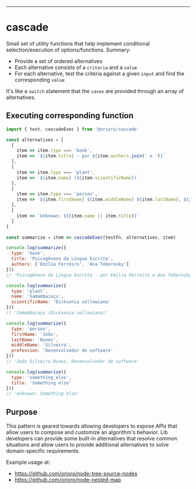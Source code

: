 --------------------------------------------------------------------------------
# cascade

Small set of utility functions that help implement conditional selection/execution
of options/functions. Summary:
- Provide a set of ordered alternatives
- Each alternative consists of a `criteria` and a `value`
- For each alternative, test the criteria against a given `input` and find the
  corresponding `value`

It's like a `switch` statement that the `cases` are provided through an array of
alternatives.

## Executing corresponding function
```js
import { test, cascadeExec } from '@orioro/cascade'

const alternatives = [
  [
    item => item.type === 'book',
    item => `${item.title} - por ${item.authors.join(' e ')}`
  ],
  [
    item => item.type === 'plant',
    item => `${item.name} (${item.scientificName})`
  ],
  [
    item => item.type === 'person',
    item => `${item.firstName} ${item.middleName} ${item.lastName}, ${item.profession}`
  ],
  [
    item => `Unknown: ${(item.name || item.title)}`
  ]
]

const summarize = item => cascadeExec(testFn, alternatives, item)

console.log(summarize({
  type: 'book',
  title: 'Psicogênese da Língua Escrita',
  authors: ['Emília Ferreiro', 'Ana Teberosky']
}))
// 'Psicogênese da Língua Escrita - por Emília Ferreiro e Ana Teberosky'

console.log(summarize({
  type: 'plant',
  name: 'Samambaiaçu',
  scientificName: 'Dicksonia sellowiana'
}))
// 'Samambaiaçu (Dicksonia sellowiana)'

console.log(summarize({
  type: 'person',
  firstName: 'João',
  lastName: 'Nunes',
  middleName: 'Silveira',
  profession: 'Desenvolvedor de software'
}))
// 'João Silveira Nunes, Desenvolvedor de software'

console.log(summarize({
  type: 'something_else',
  title: 'Something else'
}))
// 'Unknown: Something else'
```

## Purpose

This pattern is geared towards allowing developers to expose APIs that allow users
to compose and customize an algorithm's behavior. Lib developers can provide some
built-in alternatives that resolve common situations and allow users to provide
additional alternatives to solve domain-specific requirements.

Example usage at:
- https://github.com/orioro/node-tree-source-nodes
- https://github.com/orioro/node-nested-map
